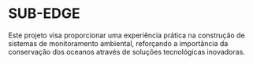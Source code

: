 # SUB-EDGE
Este projeto visa proporcionar uma experiência prática na construção de sistemas de monitoramento ambiental, reforçando a importância da conservação dos oceanos através de soluções tecnológicas inovadoras.
